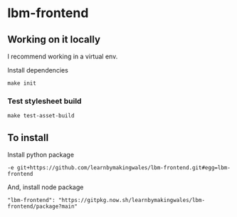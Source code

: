 # lbm-frontend

## Working on it locally

I recommend working in a virtual env.

Install dependencies
```
make init
```

### Test stylesheet build

```
make test-asset-build
```

## To install

Install python package

```
-e git+https://github.com/learnbymakingwales/lbm-frontend.git#egg=lbm-frontend
```

And, install node package

```
"lbm-frontend": "https://gitpkg.now.sh/learnbymakingwales/lbm-frontend/package?main"
```
